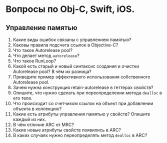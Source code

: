 # Вопросы по Obj-C, Swift, iOS.

## Управление памятью

1. Какие виды ошибок связаны с управлением памятью?
2. Каковы правила подсчета ссылок в Objective-C?
3. Что такое Autorelease pool?
4. Что делает метод `autorelease`?
5. Что такое RunLoop?
6. Какой есть старый и новый синтаксис создания и очистки Autorelease pool? В чём их разница?
7. Приведите пример эффективного использования собственного Autorelease pool.
8. Зачем нужна конструкция retain-autorelease в геттерах свойств?
9. Опишите, что нужно сделать при переопределении метода `dealloc` в его теле.
10. Что происходит со счетчиком ссылок на объект при добавлении объекта в коллекцию?
11. Какие есть атрибуты управления памятью у свойств? Опишите каждый из них.
12. В чём отличие ARC от MRC?
13. Какие новые атрибуты свойств появились в ARC?
14. В каких случаях нужно переопределять метод `dealloc` в ARC?
